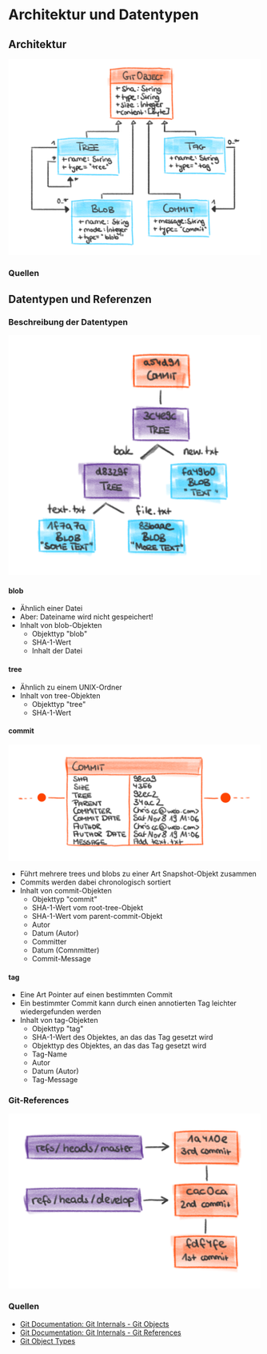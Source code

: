 # Architektur und Datentypen

## Architektur
![Git-Architektur](Git-Architecture.png "Git-Architektur")

### Quellen

## Datentypen und Referenzen
### Beschreibung der Datentypen
![Git-Objects](Git-Objects.png "Git-Objects")

#### blob
* Ähnlich einer Datei
* Aber: Dateiname wird nicht gespeichert!
* Inhalt von blob-Objekten
    * Objekttyp "blob"
    * SHA-1-Wert
    * Inhalt der Datei
    
#### tree
* Ähnlich zu einem UNIX-Ordner
* Inhalt von tree-Objekten
    * Objekttyp "tree"
    * SHA-1-Wert
    
#### commit
![Aufbau eines Commits](Aufbau-Commit.png "Aufbau eines Commits")

* Führt mehrere trees und blobs zu einer Art Snapshot-Objekt zusammen
* Commits werden dabei chronologisch sortiert
* Inhalt von commit-Objekten
    * Objekttyp "commit"
    * SHA-1-Wert vom root-tree-Objekt
    * SHA-1-Wert vom parent-commit-Objekt
    * Autor
    * Datum (Autor)
    * Committer
    * Datum (Comnmitter)
    * Commit-Message
    
#### tag
* Eine Art Pointer auf einen bestimmten Commit
* Ein bestimmter Commit kann durch einen annotierten Tag leichter wiedergefunden werden
* Inhalt von tag-Objekten
    * Objekttyp "tag"
    * SHA-1-Wert des Objektes, an das das Tag gesetzt wird
    * Objekttyp des Objektes, an das das Tag gesetzt wird
    * Tag-Name
    * Autor
    * Datum (Autor)
    * Tag-Message
    
### Git-References
![Git-References](Git-References.png "Git-References")

### Quellen
* [Git Documentation: Git Internals - Git Objects](https://git-scm.com/book/en/v2/Git-Internals-Git-Objects)
* [Git Documentation: Git Internals - Git References](https://git-scm.com/book/en/v2/Git-Internals-Git-References)
* [Git Object Types](https://matthew-brett.github.io/curious-git/git_object_types.html)
